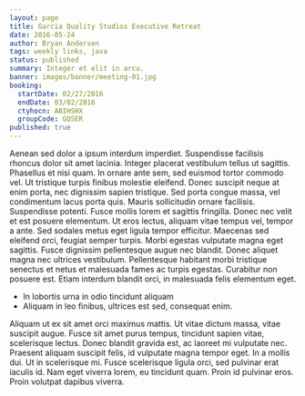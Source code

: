 ```yaml
---
layout: page
title: Garcia Quality Studios Executive Retreat
date: 2016-05-24
author: Bryan Andersen
tags: weekly links, java
status: published
summary: Integer et elit in arcu.
banner: images/banner/meeting-01.jpg
booking:
  startDate: 02/27/2016
  endDate: 03/02/2016
  ctyhocn: ABIHSHX
  groupCode: GQSER
published: true
---
```

Aenean sed dolor a ipsum interdum imperdiet. Suspendisse facilisis rhoncus dolor sit amet lacinia. Integer placerat vestibulum tellus ut sagittis. Phasellus et nisi quam. In ornare ante sem, sed euismod tortor commodo vel. Ut tristique turpis finibus molestie eleifend. Donec suscipit neque at enim porta, nec dignissim sapien tristique. Sed porta congue massa, vel condimentum lacus porta quis. Mauris sollicitudin ornare facilisis.
Suspendisse potenti. Fusce mollis lorem et sagittis fringilla. Donec nec velit et est posuere elementum. Ut eros lectus, aliquam vitae tempus vel, tempor a ante. Sed sodales metus eget ligula tempor efficitur. Maecenas sed eleifend orci, feugiat semper turpis. Morbi egestas vulputate magna eget sagittis. Fusce dignissim pellentesque augue nec blandit. Donec aliquet magna nec ultrices vestibulum. Pellentesque habitant morbi tristique senectus et netus et malesuada fames ac turpis egestas. Curabitur non posuere est. Etiam interdum blandit orci, in malesuada felis elementum eget.

* In lobortis urna in odio tincidunt aliquam
* Aliquam in leo finibus, ultrices est sed, consequat enim.

Aliquam ut ex sit amet orci maximus mattis. Ut vitae dictum massa, vitae suscipit augue. Fusce sit amet purus tempus, tincidunt sapien vitae, scelerisque lectus. Donec blandit gravida est, ac laoreet mi vulputate nec. Praesent aliquam suscipit felis, id vulputate magna tempor eget. In a mollis dui. Ut in scelerisque mi. Fusce scelerisque ligula orci, sed pulvinar erat iaculis id. Nam eget viverra lorem, eu tincidunt quam. Proin id pulvinar eros. Proin volutpat dapibus viverra.
